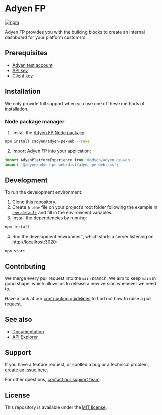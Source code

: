 # Adyen FP

[![npm](https://img.shields.io/npm/v/@adyen/adyen-pe-web.svg)](http://npm.im/pablo/adyen-fp)

Adyen FP provides you with the building blocks to create an internal dashboard for your platform customers.

## Prerequisites

-   [Adyen test account](https://www.adyen.com/signup)
-   [API key](https://docs.adyen.com/development-resources/how-to-get-the-api-key)
-   [Client key](https://docs.adyen.com/development-resources/client-side-authentication#get-your-client-key)

## Installation

We only provide full support when you use one of these methods of installation.

### Node package manager

1. Install the [Adyen FP Node package](https://www.npmjs.com/package/@adyen/adyen-fp):

```sh
npm install @adyen/adyen-pe-web --save
```

2. Import Adyen FP into your application:

```js
import AdyenPlatformExperience from '@adyen/adyen-pe-web';
import '@adyen/adyen-pe-web/dist/adyen-pe-web.css';
```

## Development

To run the development environment:

1. Clone [this repository](https://github.com/Adyen/adyen-pe-web).
2. Create a `.env` file on your project's root folder following the example in [`env.default`](envs/env.default) and fill in the environment variables.
3. Install the dependencies by running:

```sh
npm install
```

4. Run the development environment, which starts a server listening on [http://localhost:3020](http://localhost:3030):

```sh
npm start
```

## Contributing

We merge every pull request into the `main` branch. We aim to keep `main` in good shape, which allows us to release a new version whenever we need to.

Have a look at our [contributing guidelines](https://github.com/Adyen/.github/blob/main/CONTRIBUTING.md) to find out how to raise a pull request.

## See also

-   [Documentation](https://docs.adyen.com/)
-   [API Explorer](https://docs.adyen.com/api-explorer/)

## Support

If you have a feature request, or spotted a bug or a technical problem, [create an issue here](https://github.com/Adyen/adyen-pe-web/issues/new/choose).

For other questions, [contact our support team](https://support.adyen.com/hc/en-us/requests/new?ticket_form_id=360000705420).

## License

This repository is available under the [MIT license](LICENSE).
